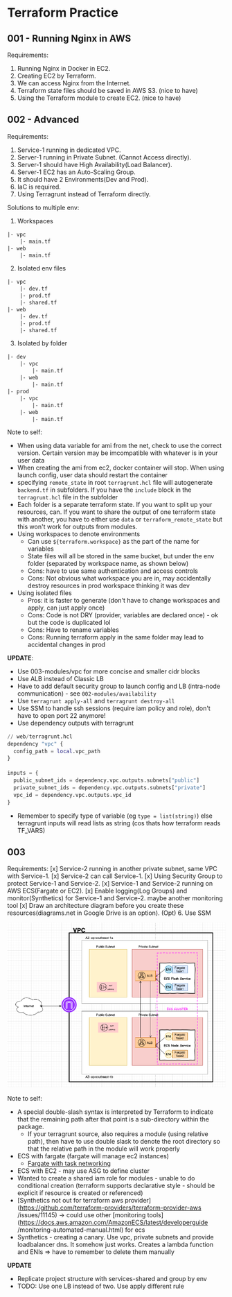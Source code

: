 # Terraform Practice

## 001 - Running Nginx in AWS

Requirements:
1. Running Nginx in Docker in EC2.
2. Creating EC2 by Terraform.
3. We can access Nginx from the Internet.
4. Terraform state files should be saved in AWS S3. (nice to have)
5. Using the Terraform module to create EC2. (nice to have)

## 002 - Advanced 
Requirements:
1. Service-1 running in dedicated VPC.
2. Server-1 running in Private Subnet. (Cannot Access directly).
3. Server-1 should have High Availability(Load Balancer).
4. Server-1 EC2 has an Auto-Scaling Group.
5. It should have 2 Environments(Dev and Prod).
6. IaC is required.
7. Using Terragrunt instead of Terraform directly.

Solutions to multiple env:
1. Workspaces
```
|- vpc
    |- main.tf
|- web
    |- main.tf
```

2. Isolated env files
```
|- vpc
    |- dev.tf
    |- prod.tf
    |- shared.tf
|- web
    |- dev.tf
    |- prod.tf
    |- shared.tf
```

3. Isolated by folder
```
|- dev
    |- vpc
        |- main.tf
    |- web
        |- main.tf
|- prod
    |- vpc
        |- main.tf
    |- web
        |- main.tf
```


Note to self:
- When using data variable for ami from the net, check to use the correct version. Certain version may be imcompatible with whatever is in your user data
- When creating the ami from ec2, docker container will stop. When using launch config, user data should restart the container 
- specifying `remote_state` in root `terragrunt.hcl` file will autogenerate `backend.tf` in subfolders. If you have the `include` block in the `terragrunt.hcl` file in the subfolder
- Each folder is a separate terraform state. If you want to split up your resources, can. If you want to share the output of one terraform state with another, you have to either use `data` or `terraform_remote_state` but this won't work for outputs from modules.
- Using workspaces to denote environments
  * Can use `${terraform.workspace}` as the part of the name for variables
  * State files will all be stored in the same bucket, but under the env folder (separated by workspace name, as shown below) 
  * Cons: have to use same authentication and access controls
  * Cons: Not obvious what workspace you are in, may accidentally destroy resources in prod workspace thinking it was dev
- Using isolated files
  * Pros: it is faster to generate (don't have to change workspaces and apply, can just apply once)
  * Cons: Code is not DRY (provider, variables are declared once) - ok but the code is duplicated lol
  * Cons: Have to rename variables
  * Cons: Running terraform apply in the same folder may lead to accidental changes in prod

**UPDATE**:
- Use 003-modules/vpc for more concise and smaller cidr blocks
- Use ALB instead of Classic LB
- Have to add default security group to launch config and LB (intra-node communication) - see `002-modules/availability`
- Use `terragrunt apply-all` and `terragrunt destroy-all`
- Use SSM to handle ssh sessions (require iam policy and role), don't have to open port 22 anymore!
- Use dependency outputs with terragrunt
```terraform
// web/terragrunt.hcl
dependency "vpc" {
  config_path = local.vpc_path
}

inputs = {
  public_subnet_ids = dependency.vpc.outputs.subnets["public"]
  private_subnet_ids = dependency.vpc.outputs.subnets["private"]
  vpc_id = dependency.vpc.outputs.vpc_id
}
```
- Remember to specify type of variable (eg `type = list(string)`) else terragrunt inputs will read lists as string (cos thats how terraform reads TF_VARS)

## 003

Requirements:
[x] Service-2 running in another private subnet, same VPC with Service-1.
[x] Service-2 can call Service-1.
[x] Using Security Group to protect Service-1 and Service-2.
[x] Service-1 and Service-2 running on AWS ECS(Fargate or EC2).
[x] Enable logging(Log Groups) and monitor(Synthetics) for Service-1 and Service-2. maybe another monitoring tool
[x] Draw an architecture diagram before you create these resources(diagrams.net in Google Drive is an option).
(Opt) 6. Use SSM

![architecture diagram](003-arch-diagram.png)

Note to self:
* A special double-slash syntax is interpreted by Terraform to indicate that the remaining path after that point is a sub-directory within the package.
    - If your terragrunt source, also requires a module (using relative path), then have to use double slask to
     denote the root directory so that the relative path in the module will work properly
* ECS with fargate (fargate will manage ec2 instances)
  - [Fargate with task networking](https://aws.amazon.com/blogs/compute/task-networking-in-aws-fargate/)
* ECS with EC2 - may use ASG to define cluster
* Wanted to create a shared iam role for modules - unable to do conditional creation (terraform supports declarative style - should be explicit if resource is created or referenced)
* [Synthetics not out for terraform aws provider](https://github.com/terraform-providers/terraform-provider-aws
/issues/11145) -> could use other [monitoring tools](https://docs.aws.amazon.com/AmazonECS/latest/developerguide
/monitoring-automated-manual.html) for ecs
* Synthetics - creating a canary. Use vpc, private subnets and provide loadbalancer dns. It somehow just works. Creates a lambda function and ENIs => have to remember to delete them manually

**UPDATE**
* Replicate project structure with services-shared and group by env
* TODO: Use one LB instead of two. Use apply different rule